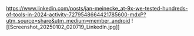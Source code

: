 https://www.linkedin.com/posts/jan-meinecke_at-9x-we-tested-hundreds-of-tools-in-2024-activity-7279548664421785600-mdxP?utm_source=share&utm_medium=member_android
![[Screenshot_20250102_020719_LinkedIn.jpg]]
